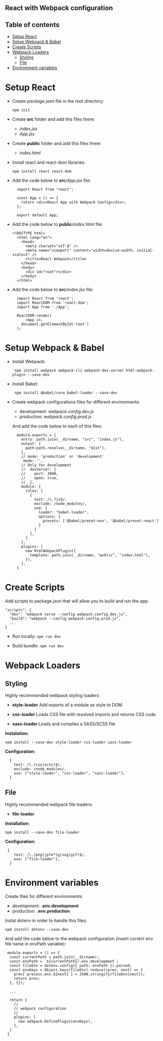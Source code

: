 ## React with Webpack configuration

## Table of contents

- [Setup React](#setup-react)
- [Setup Webpack & Babel](#setup-webpack--babel)
- [Create Scripts](#create-scripts)
- [Webpack Loaders](#webpack-loaders)
  - [Styling](#styling)
  - [File](#file)
- [Environment variables](#environment-variables)

# Setup React

- Create *package.json* file in the root directory:

  `npm init`

- Create **src** folder and add this files there:

  - *index.jsx*
  - *App.jsx*

- Create **public** folder and add this files there:
  
  - *index.html*

- Install react and react-dom libraries:

  `npm install react react-dom`

- Add the code below to **src**/*App.jsx* file:

  ```
    import React from "react";

    const App = () => {
      return <div>React App with Webpack Config</div>;
    };

    export default App;
  ```

- Add the code below to **public**/*index.html* file:

  ```
  <!DOCTYPE html>
    <html lang="en">
      <head>
        <meta charset="utf-8" />
        <meta name="viewport" content="width=device-width, initial-scale=1" />
        <title>React Webpack</title>
      </head>
      <body>
        <div id="root"></div>
      </body>
    </html>
  ```

- Add the code below to **src**/*index.jsx* file:

  ```
    import React from 'react';
    import ReactDOM from 'react-dom';
    import App from './App';

    ReactDOM.render(
        <App />,
      document.getElementById('root')
    );
  ```

# Setup Webpack & Babel

- Install Webpack:

  ` npm install webpack webpack-cli webpack-dev-server html-webpack-plugin --save-dev`

- Install Babel:

  ` npm install @babel/core babel-loader --save-dev`

- Create webpack configurations files for different environments:
    - development: *webpack.config.dev.js*
    - production: *webpack.config.prod.js*
  
  And add the code below to each of this files:

  ```
    module.exports = {
      entry: path.join(__dirname, "src", "index.js"),
      output: {
        path:path.resolve(__dirname, "dist"),
      },
      // mode: 'production' or 'development'
       mode: '',
      // Only for development
      //  devServer: {
      //    port: 3000,
      //    open: true,
      //  },
      module: {
        rules: [
          {
            test: /\.?js$/,
            exclude: /node_modules/,
            use: {
              loader: "babel-loader",
              options: {
                presets: ['@babel/preset-env', '@babel/preset-react']
              }
            }
          },
        ]
      },
      plugins: [
        new HtmlWebpackPlugin({
          template: path.join(__dirname, "public", "index.html"),
        }),
      ],
    }
  ```

# Create Scripts

Add scripts to package.json that will allow you to build and run the app:

```
"scripts": {
  "dev": "webpack serve --config webpack.config.dev.js",
  "build": "webpack --config webpack.config.prod.js",
  ...
}
```

- Run locally: `npm run dev`

- Build bundle: `npm run dev`

# Webpack Loaders

## Styling

Highly recommended webpack styling loaders:

- **style-loader** Add exports of a module as style to DOM

- **css-loader** Loads CSS file with resolved imports and returns CSS code

- **sass-loader** Loads and compiles a SASS/SCSS file

**Instalation:**

`npm install --save-dev style-loader css-loader sass-loader `

**Configuration:**

```
  {
    test: /\.(css|scss)$/,
    exclude: /node_modules/,
    use: ["style-loader", "css-loader", "sass-loader"],
  }
```

## File

Highly recommended webpack file loaders:

- **file-loader**

**Installation:**

`npm install --save-dev file-loader`

**Configuration:**

```
 {
    test: /\.(png|jp(e*)g|svg|gif)$/,
    use: ["file-loader"],
  }
```

# Environment variables

Create files for different environments:

- development: **.env.development**
- production: **.env.production**

Instal dotenv in order to handle this files: 

`npm install dotenv --save-dev`

And add the code below to the webpack configuration (insert correct env file name in envPath variable):

```
 module.exports = () => {
  const currentPath = path.join(__dirname);
  const envPath = `${currentPath}/.env.development`;
  const fileEnv = dotenv.config({ path: envPath }).parsed;
  const envKeys = Object.keys(fileEnv).reduce((prev, next) => {
    prev[`process.env.${next}`] = JSON.stringify(fileEnv[next]);
    return prev;
  }, {});

  ...

  return {
    //
    // webpack configuration
    //
    plugins: [
      new webpack.DefinePlugin(envKeys),
    ],
  }
 }
```
